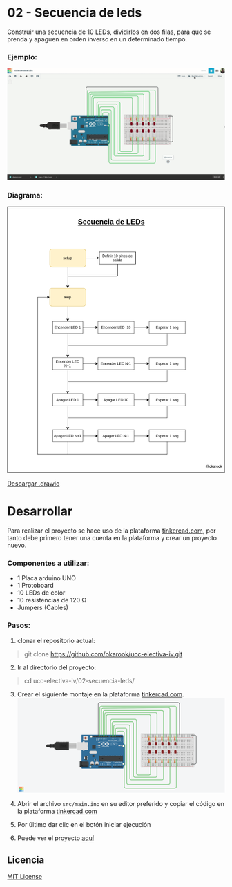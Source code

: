 # 02 - Secuencia de leds

Construir una secuencia de 10 LEDs, dividirlos en dos filas, para que se prenda y apaguen en orden inverso en un determinado tiempo.

### Ejemplo:
![Ejemplo](./assets/operation.gif)

### Diagrama:
![Diagrama](./assets/diagram.png)

[Descargar .drawio](./assets/diagram.drawio)

# Desarrollar

Para realizar el proyecto se hace uso de la plataforma [tinkercad.com](https://www.tinkercad.com/), por tanto debe primero tener una cuenta en la plataforma y crear un proyecto nuevo.

### Componentes a utilizar:
- 1 Placa arduino UNO
- 1 Protoboard
- 10 LEDs de color
- 10 resistencias de 120 Ω
- Jumpers (Cables)

### Pasos:
1. clonar el repositorio actual:
  > git clone https://github.com/okarook/ucc-electiva-iv.git

2. Ir al directorio del proyecto:
  > cd ucc-electiva-iv/02-secuencia-leds/

3. Crear el siguiente montaje en la plataforma [tinkercad.com](https://www.tinkercad.com/).
![Circuito](./assets/circuitAssembly.png)

4. Abrir el archivo `src/main.ino` en su editor preferido y copiar el código en la plataforma [tinkercad.com](https://www.tinkercad.com/)

5. Por último dar clic en el botón iniciar ejecución

6. Puede ver el proyecto [aquí](https://www.tinkercad.com/things/cMJAdumH34M)

## Licencia
[MIT License](./../LICENSE)
